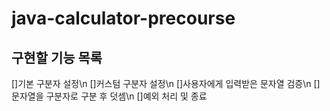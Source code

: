 # java-calculator-precourse

## 구현할 기능 목록
[]기본 구분자 설정\n
[]커스텀 구분자 설정\n
[]사용자에게 입력받은 문자열 검증\n
[]문자열을 구분자로 구분 후 덧셈\n
[]예외 처리 및 종료
